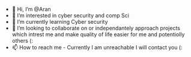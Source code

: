 - 👋 Hi, I’m @Aran
- 👀 I’m interested in cyber security and comp Sci
- 🌱 I’m currently learning Cyber security
- 💞️ I’m looking to collaborate on or independantely approach projects which intrest me and make quality of life easier for me and potentiolly others (:
- 📫 How to reach me - Currently I am unreachable I will contact you (: 

<!---
999Jah/999Jah is a ✨ special ✨ repository because its `README.md` (this file) appears on your GitHub profile.
You can click the Preview link to take a look at your changes.
--->

